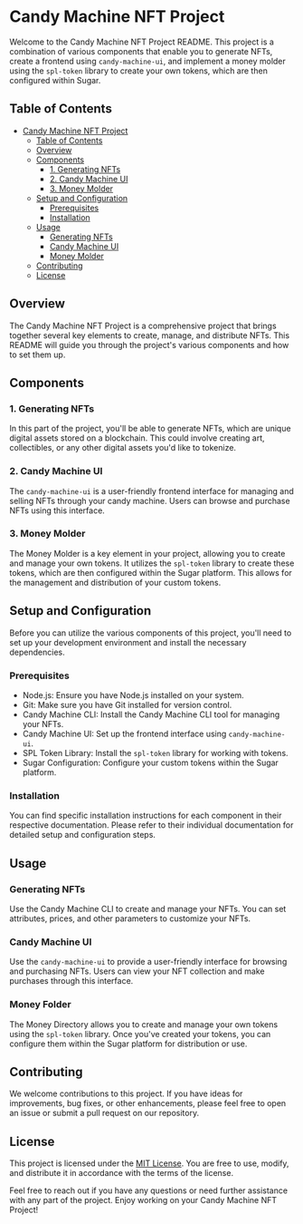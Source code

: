 # Candy Machine NFT Project


Welcome to the Candy Machine NFT Project README. This project is a combination of various components that enable you to generate NFTs, create a frontend using `candy-machine-ui`, and implement a money molder using the `spl-token` library to create your own tokens, which are then configured within Sugar.

## Table of Contents

- [Candy Machine NFT Project](#candy-machine-nft-project)
  - [Table of Contents](#table-of-contents)
  - [Overview](#overview)
  - [Components](#components)
    - [1. Generating NFTs](#1-generating-nfts)
    - [2. Candy Machine UI](#2-candy-machine-ui)
    - [3. Money Molder](#3-money-molder)
  - [Setup and Configuration](#setup-and-configuration)
    - [Prerequisites](#prerequisites)
    - [Installation](#installation)
  - [Usage](#usage)
    - [Generating NFTs](#generating-nfts)
    - [Candy Machine UI](#candy-machine-ui)
    - [Money Molder](#money-molder)
  - [Contributing](#contributing)
  - [License](#license)

## Overview

The Candy Machine NFT Project is a comprehensive project that brings together several key elements to create, manage, and distribute NFTs. This README will guide you through the project's various components and how to set them up.

## Components

### 1. Generating NFTs

In this part of the project, you'll be able to generate NFTs, which are unique digital assets stored on a blockchain. This could involve creating art, collectibles, or any other digital assets you'd like to tokenize.

### 2. Candy Machine UI

The `candy-machine-ui` is a user-friendly frontend interface for managing and selling NFTs through your candy machine. Users can browse and purchase NFTs using this interface.

### 3. Money Molder

The Money Molder is a key element in your project, allowing you to create and manage your own tokens. It utilizes the `spl-token` library to create these tokens, which are then configured within the Sugar platform. This allows for the management and distribution of your custom tokens.

## Setup and Configuration

Before you can utilize the various components of this project, you'll need to set up your development environment and install the necessary dependencies.

### Prerequisites

- Node.js: Ensure you have Node.js installed on your system.
- Git: Make sure you have Git installed for version control.
- Candy Machine CLI: Install the Candy Machine CLI tool for managing your NFTs.
- Candy Machine UI: Set up the frontend interface using `candy-machine-ui`.
- SPL Token Library: Install the `spl-token` library for working with tokens.
- Sugar Configuration: Configure your custom tokens within the Sugar platform.

### Installation

You can find specific installation instructions for each component in their respective documentation. Please refer to their individual documentation for detailed setup and configuration steps.

## Usage

### Generating NFTs

Use the Candy Machine CLI to create and manage your NFTs. You can set attributes, prices, and other parameters to customize your NFTs.

### Candy Machine UI

Use the `candy-machine-ui` to provide a user-friendly interface for browsing and purchasing NFTs. Users can view your NFT collection and make purchases through this interface.

### Money Folder

The Money Directory allows you to create and manage your own tokens using the `spl-token` library. Once you've created your tokens, you can configure them within the Sugar platform for distribution or use.

## Contributing

We welcome contributions to this project. If you have ideas for improvements, bug fixes, or other enhancements, please feel free to open an issue or submit a pull request on our repository.

## License

This project is licensed under the [MIT License](LICENSE). You are free to use, modify, and distribute it in accordance with the terms of the license.

Feel free to reach out if you have any questions or need further assistance with any part of the project. Enjoy working on your Candy Machine NFT Project!
